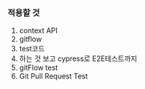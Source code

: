 ### 적용할 것

1. context API
2. gitflow
3. test코드
4. 하는 것 보고 cypress로 E2E테스트까지
5. gitFlow test
6. Git Pull Request Test

